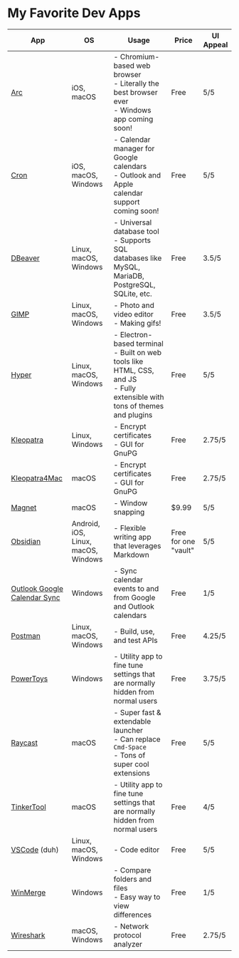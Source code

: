 # My Favorite Dev Apps

| **App**                            | **OS**                                  | **Usage**                                                                                                                          | **Price**                | **UI Appeal**     |
|--------------------------------|-------------------------------------|--------------------------------------------------------------------------------------------------------------------------------|----------------------|---------------|
| [Arc](https://arc.net/)                          | iOS, macOS                          | - Chromium-based web browser <br/> - Literally the best browser ever <br/> - Windows app coming soon!                          | Free                 | 5/5           |
| [Cron](https://cron.com/)                         | iOS, macOS, Windows                 | - Calendar manager for Google calendars <br/> - Outlook and Apple calendar support coming soon!                                | Free                 | 5/5           |
| [DBeaver](https://dbeaver.io/  )                      | Linux, macOS, Windows               | - Universal database tool <br/> - Supports SQL databases like MySQL, MariaDB, PostgreSQL, SQLite, etc.                         | Free                 | 3.5/5         |
| [GIMP](https://www.gimp.org/)                         | Linux, macOS, Windows               | - Photo and video editor <br/> - Making gifs!                                                                                  | Free                 | 3.5/5         |
| [Hyper](https://hyper.is/)                        | Linux, macOS, Windows               | - Electron-based terminal <br/> - Built on web tools like HTML, CSS, and JS <br/> - Fully extensible with tons of themes and plugins | Free                 | 5/5           |
| [Kleopatra](https://gpg4win.org/download.html )                    | Linux, Windows                      | - Encrypt certificates <br/> - GUI for GnuPG                                                                                   | Free                 | 2.75/5        |
| [Kleopatra4Mac](https://github.com/algertc/homebrew-kleopatra4mac)                | macOS                               | - Encrypt certificates <br/> - GUI for GnuPG                                                                                   | Free                 | 2.75/5        |
| [Magnet](https://apps.apple.com/us/app/magnet/id441258766?mt=12)                       | macOS                               | - Window snapping                                                                                                              | $9.99                | 5/5           |
| [Obsidian](https://obsidian.md/)                     | Android, iOS, Linux, macOS, Windows | - Flexible writing app that leverages Markdown                                                                                 | Free for one "vault" | 5/5           |
| [Outlook Google Calendar Sync](https://www.outlookgooglecalendarsync.com/) | Windows                             | - Sync calendar events to and from Google and Outlook calendars                                                                | Free                 | 1/5           |
| [Postman](https://www.postman.com/)                      | Linux, macOS, Windows               | - Build, use, and test APIs                                                                                                    | Free                 | 4.25/5        |
| [PowerToys](https://apps.microsoft.com/store/detail/microsoft-powertoys/XP89DCGQ3K6VLD)                    | Windows                             | - Utility app to fine tune settings that are normally hidden from normal users                                                 | Free                 | 3.75/5        |
| [Raycast](https://www.raycast.com/)                      | macOS                               | - Super fast & extendable launcher <br/> - Can replace `Cmd-Space` <br/> - Tons of super cool extensions                         | Free                 | 5/5           |
| [TinkerTool](http://www.bresink.com/osx/TinkerTool.html)                   | macOS                               | - Utility app to fine tune settings that are normally hidden from normal users                                                 | Free                 | 4/5           |
| [VSCode](https://code.visualstudio.com/ ) (duh)                 | Linux, macOS, Windows               | - Code editor                                                                                                                  | Free                 | 5/5           |
| [WinMerge](https://winmerge.org/?lang=en )                     | Windows                             | - Compare folders and files <br/> - Easy way to view differences                                                               | Free                 | 1/5           |
| [Wireshark](https://www.wireshark.org/)                    | macOS, Windows                      | - Network protocol analyzer                                                                                                    | Free                 | 2.75/5        |